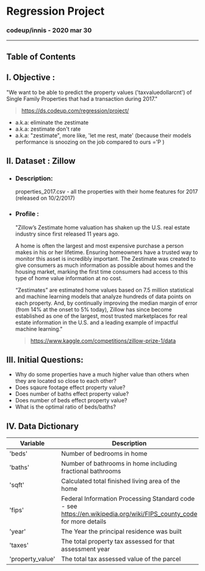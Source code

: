 # Regression Project

### codeup/innis - 2020 mar 30

---
 
## Table of Contents

 
## I. Objective : 

"We want to be able to predict the property values ('taxvaluedollarcnt') of Single Family Properties that had a transaction during 2017."  
> https://ds.codeup.com/regression/project/

- a.k.a: eliminate the zestimate
- a.k.a: zestimate don't rate
- a.k.a: "zestimate", more like, 'let me rest, mate' (because their models performance is snoozing on the job compared to ours ='P ) 


## II. Dataset : Zillow  

- ### Description: 

	properties_2017.csv - all the properties with their home features for 2017 (released on 10/2/2017)

- ### Profile :

	"Zillow’s Zestimate home valuation has shaken up the U.S. real estate industry since first released 11 years ago.

	A home is often the largest and most expensive purchase a person makes in his or her lifetime. Ensuring homeowners have a trusted way to monitor this asset is incredibly important. The Zestimate was created to give consumers as much information as possible about homes and the housing market, marking the first time consumers had access to this type of home value information at no cost.

	“Zestimates” are estimated home values based on 7.5 million statistical and machine learning models that analyze hundreds of data points on each property. And, by continually improving the median margin of error (from 14% at the onset to 5% today), Zillow has since become established as one of the largest, most trusted marketplaces for real estate information in the U.S. and a leading example of impactful machine learning."

	> https://www.kaggle.com/competitions/zillow-prize-1/data

 

## III. Initial Questions:


- Why do some properties have a much higher value than others when they are located so close to each other? 
- Does sqaure footage effect property value? 
- Does number of baths effect property value?
- Does number of beds effect property value?
- What is the optimal ratio of beds/baths?


## IV. Data Dictionary

| Variable | Description |
|---|---|
|'beds'| Number of bedrooms in home |
|'baths'| Number of bathrooms in home including fractional bathrooms|
|'sqft'| Calculated total finished living area of the home |
|'fips'| Federal Information Processing Standard code -  see https://en.wikipedia.org/wiki/FIPS_county_code for more details|
|'year'| The Year the principal residence was built |
|'taxes'|The total property tax assessed for that assessment year|
|'property_value'|The total tax assessed value of the parcel|